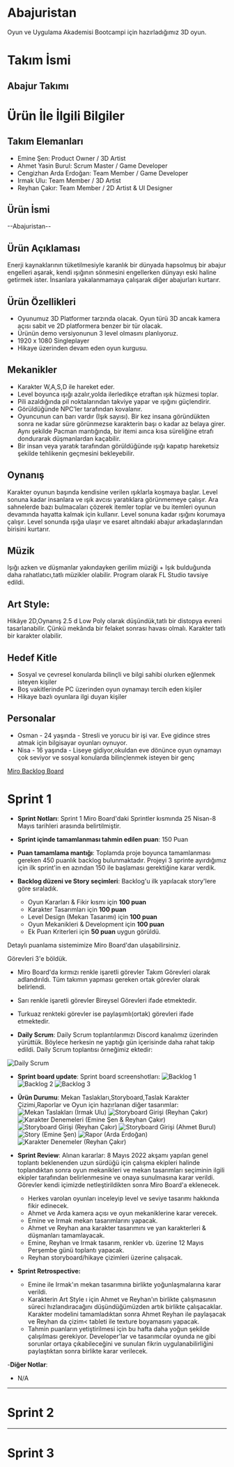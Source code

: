 # Abajuristan
Oyun ve Uygulama Akademisi Bootcampi için hazırladığımız 3D oyun.

# Takım İsmi
Abajur Takımı
-------------------

# Ürün İle İlgili Bilgiler

## Takım Elemanları

- Emine Şen: Product Owner / 3D Artist
- Ahmet Yasin Burul: Scrum Master / Game Developer
- Cengizhan Arda Erdoğan: Team Member / Game Developer
- Irmak Ulu: Team Member / 3D Artist
- Reyhan Çakır: Team Member / 2D Artist & UI Designer


## Ürün İsmi

--Abajuristan--

## Ürün Açıklaması

Enerji kaynaklarının tüketilmesiyle karanlık bir dünyada hapsolmuş bir abajur engelleri aşarak, kendi ışığının sönmesini engellerken dünyayı eski haline getirmek ister. İnsanlara yakalanmamaya çalışarak diğer abajurları kurtarır.

## Ürün Özellikleri

- Oyunumuz 3D Platformer tarzında olacak. Oyun türü 3D ancak kamera açısı sabit ve 2D platformera benzer bir tür olacak.
- Ürünün demo versiyonunun 3 level olmasını planlıyoruz.
- 1920 x 1080 Singleplayer
- Hikaye üzerinden devam eden oyun kurgusu.

## Mekanikler

- Karakter W,A,S,D ile hareket eder.
- Level boyunca ışığı azalır,yolda ilerledikçe etraftan ışık hüzmesi toplar.
- Pili azaldığında pil noktalarından takviye yapar ve ışığını güçlendirir.
- Görüldüğünde NPC’ler tarafından kovalanır.
- Oyuncunun can barı vardır (Işık sayısı). Bir kez insana göründükten sonra ne kadar süre görünmezse karakterin başı o kadar az belaya girer. Aynı şekilde Pacman mantığında, bir itemi aınca kısa süreliğine etrafı dondurarak düşmanlardan kaçabilir.
- Bir insan veya yaratık tarafından görüldüğünde ışığı kapatıp hareketsiz şekilde tehlikenin geçmesini bekleyebilir.

## Oynanış
Karakter oyunun başında kendisine verilen ışıklarla koşmaya başlar. Level sonuna kadar insanlara ve ışık avcısı yaratıklara görünmemeye çalışır. Ara sahnelerde bazı bulmacaları çözerek itemler toplar ve bu itemleri oyunun devamında hayatta kalmak için kullanır. Level sonuna kadar ışığını korumaya çalışır. Level sonunda ışığa ulaşır ve esaret altındaki abajur arkadaşlarından birisini kurtarır.

## Müzik 
Işığı azken ve düşmanlar yakındayken gerilim müziği + Işık bulduğunda daha rahatlatıcı,tatlı müzikler olabilir. Program olarak FL Studio tavsiye edildi.

## Art Style: 
Hikâye 2D,Oynanış 2.5 d Low Poly olarak düşündük,tatlı bir distopya evreni tasarlanabilir. Çünkü mekânda bir felaket sonrası havası olmalı. Karakter tatlı bir karakter olabilir.


## Hedef Kitle

- Sosyal ve çevresel konularda bilinçli ve bilgi sahibi olurken eğlenmek isteyen kişiler
- Boş vakitlerinde PC üzerinden oyun oynamayı tercih eden kişiler
- Hikaye bazlı oyunlara ilgi duyan kişiler

## Personalar

- Osman - 24 yaşında - Stresli ve yorucu bir işi var. Eve gidince stres atmak için bilgisayar oyunları oynuyor.
- Nisa - 16 yaşında - Liseye gidiyor,okuldan eve dönünce oyun oynamayı çok seviyor ve sosyal konularda bilinçlenmek isteyen bir genç

[Miro Backlog Board](https://miro.com/app/board/uXjVO8O1kWc=/)

# Sprint 1

- **Sprint Notları**: Sprint 1 Miro Board'daki Sprintler kısmında 25 Nisan-8 Mayıs tarihleri arasında belirtilmiştir.

- **Sprint içinde tamamlanması tahmin edilen puan**: 150 Puan

- **Puan tamamlama mantığı**: Toplamda proje boyunca tamamlanması gereken 450 puanlık backlog bulunmaktadır. Projeyi 3 sprinte ayırdığımız için ilk sprint'in en azından 150 ile başlaması gerektiğine karar verdik.

- **Backlog düzeni ve Story seçimleri**: Backlog'u ilk yapılacak story'lere göre sıraladık.
  - Oyun Kararları & Fikir kısmı için **100 puan**
  - Karakter Tasarımları için **100 puan**
  - Level Design (Mekan Tasarımı) için **100 puan**
  - Oyun Mekanikleri & Development için **100 puan**
  - Ek Puan Kriterleri için **50 puan** uygun görüldü.

Detaylı puanlama sistemimize Miro Board'dan ulaşabilirsiniz.

Görevleri 3'e böldük. 
  - Miro Board'da kırmızı renkle işaretli görevler Takım Görevleri olarak adlandırıldı. Tüm takımın yapması gereken ortak görevler olarak belirlendi.
  - Sarı renkle işaretli görevler Bireysel Görevleri ifade etmektedir.
  - Turkuaz renkteki görevler ise paylaşımlı(ortak) görevleri ifade etmektedir.

- **Daily Scrum**: Daily Scrum toplantılarımızı Discord kanalımız üzerinden yürüttük. Böylece herkesin ne yaptığı gün içerisinde daha rahat takip edildi. Daily Scrum toplantısı örneğimiz ektedir: 

![Daily Scrum](https://github.com/Bootcamp-Team-17/Abajuristan/blob/main/images/daily_scrum.png)

- **Sprint board update**: Sprint board screenshotları: 
![Backlog 1](https://github.com/Bootcamp-Team-17/Abajuristan/blob/main/images/backlog_1.jpg) 
![Backlog 2](https://github.com/Bootcamp-Team-17/Abajuristan/blob/main/images/backlog2.jpg) 
![Backlog 3](https://github.com/Bootcamp-Team-17/Abajuristan/blob/main/images/backlog3.jpg)

- **Ürün Durumu**: Mekan Taslakları,Storyboard,Taslak Karakter Çizimi,Raporlar ve Oyun için hazırlanan diğer tasarımlar:
  ![Mekan Taslakları (Irmak Ulu)](https://github.com/Bootcamp-Team-17/Abajuristan/blob/main/images/mekan_taslaklar%C4%B1.jpg)
  ![Storyboard Girişi (Reyhan Çakır)](https://github.com/Bootcamp-Team-17/Abajuristan/blob/main/images/storyboard.png)
  ![Karakter Denemeleri (Emine Şen & Reyhan Çakır)](https://github.com/Bootcamp-Team-17/Abajuristan/blob/main/images/denemeler.jpg)
  ![Storyboard Girişi (Reyhan Çakır)](https://github.com/Bootcamp-Team-17/Abajuristan/blob/main/images/storyboard-01.jpg)
  ![Storyboard Girişi (Ahmet Burul)](https://github.com/Bootcamp-Team-17/Abajuristan/blob/main/images/abajur_mesh.png)
  ![Story (Emine Şen)](https://github.com/Bootcamp-Team-17/Abajuristan/blob/main/images/Emine_%C5%9Een_Story.jpg)
  ![Rapor (Arda Erdoğan)](https://github.com/Bootcamp-Team-17/Abajuristan/blob/main/images/Arda_Rapor.png)
  ![Karakter Denemeler (Reyhan Çakır)](https://github.com/Bootcamp-Team-17/Abajuristan/blob/main/images/denemeler.JPG)

- **Sprint Review**: 
Alınan kararlar: 8 Mayıs 2022 akşamı yapılan genel toplantı beklenenden uzun sürdüğü için çalışma ekipleri halinde toplandıktan sonra oyun mekanikleri ve mekan tasarımları seçiminin ilgili ekipler tarafından belirlenmesine ve onaya sunulmasına karar verildi.
Görevler kendi içimizde netleştirildikten sonra Miro Board'a eklenecek.
  - Herkes varolan oyunları inceleyip level ve seviye tasarımı hakkında fikir edinecek.
  - Ahmet ve Arda kamera açısı ve oyun mekaniklerine karar verecek.
  - Emine ve Irmak mekan tasarımlarını yapacak.
  - Ahmet ve Reyhan ana karakter tasarımını ve yan karakterleri & düşmanları tamamlayacak.
  - Emine, Reyhan ve Irmak tasarım, renkler vb. üzerine 12 Mayıs Perşembe günü toplantı yapacak.
  - Reyhan storyboard/hikaye çizimleri üzerine çalışacak.

- **Sprint Retrospective:**
  - Emine ile Irmak'ın mekan tasarımına birlikte yoğunlaşmalarına karar verildi.
  - Karakterin Art Style ı için Ahmet ve Reyhan'ın birlikte çalışmasının süreci hızlandıracağını düşündüğümüzden artık birlikte çalışacaklar. Karakter modelini tamamladıktan sonra Ahmet Reyhan ile paylaşacak ve Reyhan da çizim< tableti ile texture boyamasını yapacak.
  - Tahmin puanların yetiştirilmesi için bu hafta daha yoğun şekilde çalışılması gerekiyor. Developer'lar ve tasarımcılar oyunda ne gibi sorunlar ortaya çıkabileceğini ve sunulan fikrin uygulanabilirliğini paylaştıktan sonra birlikte karar verilecek. 

-**Diğer Notlar**:
- N/A

---

# Sprint 2


---

# Sprint 3

